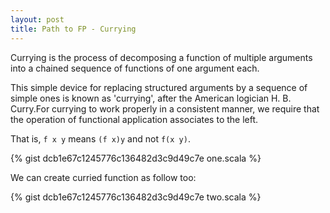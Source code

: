 ```yaml
---
layout: post
title: Path to FP - Currying
---
```


Currying is the process of decomposing a function of multiple arguments
into a chained sequence of functions of one argument each.

This simple device for replacing structured arguments by a sequence of simple ones
is known as 'currying', after the American logician H. B. Curry.For currying to work
properly in a consistent manner, we require that the operation of functional application
associates to the left.

That is, `f x y` means `(f x)y` and not `f(x y)`.

{% gist dcb1e67c1245776c136482d3c9d49c7e one.scala %}

We can create curried function as follow too:

{% gist dcb1e67c1245776c136482d3c9d49c7e two.scala %}